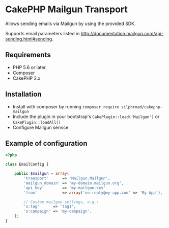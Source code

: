 # CakePHP Mailgun Transport

Allows sending emails via Mailgun by using the provided SDK.

Supports email parameters listed in http://documentation.mailgun.com/api-sending.html#sending.

## Requirements

* PHP 5.6 or later
* Composer
* CakePHP 2.x

## Installation

* Install with composer by running `composer require silphroad/cakephp-mailgun`
* Include the plugin in your bootstrap's `CakePlugin::load('Mailgun')` or `CakePlugin::loadAll()`
* Configure Mailgun service

## Example of configuration

```php
<?php

class EmailConfig {

    public $mailgun = array(
        'transport'      => 'Mailgun.Mailgun',
        'mailgun_domain' => 'my-domain.mailgun.org',
        'api_key'        => 'my-mailgun-key'
        'from'           => array('no-reply@my-app.com' => 'My App'),

        // Custom mailgun settings, e.g.:
        'o:tag'      => 'tag1',
        'o:campaign' => 'my-campaign',
    );
}
```
